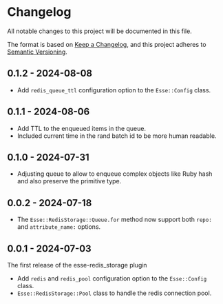 # Changelog

All notable changes to this project will be documented in this file.

The format is based on [Keep a Changelog](https://keepachangelog.com/en/1.0.0/), and this project adheres to [Semantic Versioning](https://semver.org/spec/v2.0.0.html).

## 0.1.2 - 2024-08-08
* Add `redis_queue_ttl` configuration option to the `Esse::Config` class.

## 0.1.1 - 2024-08-06
* Add TTL to the enqueued items in the queue.
* Included current time in the rand batch id to be more human readable.

## 0.1.0 - 2024-07-31
* Adjusting queue to allow to enqueue complex objects like Ruby hash and also preserve the primitive type.

## 0.0.2 - 2024-07-18
* The `Esse::RedisStorage::Queue.for` method now support both `repo:` and `attribute_name:` options.

## 0.0.1 - 2024-07-03
The first release of the esse-redis_storage plugin
* Add `redis` and `redis_pool` configuration option to the `Esse::Config` class.
* `Esse::RedisStorage::Pool` class to handle the redis connection pool.
